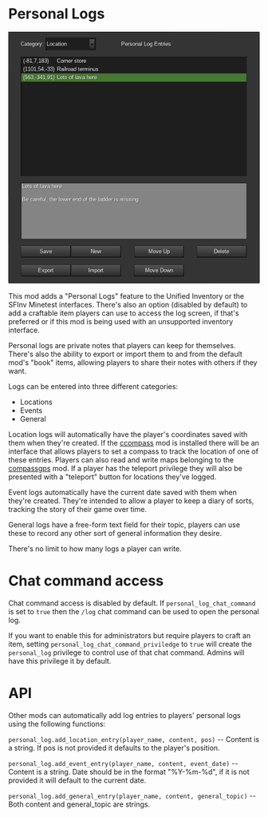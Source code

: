 # Personal Logs

![](screenshot.png)

This mod adds a "Personal Logs" feature to the Unified Inventory or the SFInv Minetest interfaces. There's also an option (disabled by default) to add a craftable item players can use to access the log screen, if that's preferred or if this mod is being used with an unsupported inventory interface.

Personal logs are private notes that players can keep for themselves. There's also the ability to export or import them to and from the default mod's "book" items, allowing players to share their notes with others if they want.

Logs can be entered into three different categories:

- Locations
- Events
- General

Location logs will automatically have the player's coordinates saved with them when they're created. If the [ccompass](https://github.com/minetest-mods/ccompass) mod is installed there will be an interface that allows players to set a compass to track the location of one of these entries. Players can also read and write maps belonging to the [compassgps](https://github.com/Kilarin/compassgps/) mod. If a player has the teleport privilege they will also be presented with a "teleport" button for locations they've logged.

Event logs automatically have the current date saved with them when they're created. They're intended to allow a player to keep a diary of sorts, tracking the story of their game over time.

General logs have a free-form text field for their topic, players can use these to record any other sort of general information they desire.

There's no limit to how many logs a player can write.

# Chat command access

Chat command access is disabled by default. If ``personal_log_chat_command`` is set to ``true`` then the ``/log`` chat command can be used to open the personal log.

If you want to enable this for administrators but require players to craft an item, setting ``personal_log_chat_command_priviledge`` to ``true`` will create the ``personal_log`` privilege to control use of that chat command. Admins will have this privilege it by default.

# API

Other mods can automatically add log entries to players' personal logs using the following functions:

``personal_log.add_location_entry(player_name, content, pos)`` -- Content is a string. If pos is not provided it defaults to the player's position.

``personal_log.add_event_entry(player_name, content, event_date)`` -- Content is a string. Date should be in the format "%Y-%m-%d", if it is not provided it will default to the current date.
			
``personal_log.add_general_entry(player_name, content, general_topic)`` -- Both content and general_topic are strings.